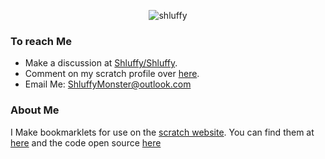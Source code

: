 <p align="center"> <img src="https://komarev.com/ghpvc/?username=shluffy&label=Profile%20views&color=0e75b6&style=flat" alt="shluffy" /> </p>

### To reach Me

- Make a discussion at [Shluffy/Shluffy](https://github.com/shluffy/shluffy/discussions).
- Comment on my scratch profile over [here](https://scratch.mit.edu/users/dogsmakemehappy/).
- Email Me: ShluffyMonster@outlook.com

### About Me

I Make bookmarklets for use on the [scratch website](https://scratch.mit.edu). You can find them at [here](https://scratch-bookmarklets.github.io/bookmarklets.html) and the code open source [here](https://github.com/scratch-bookmarklets/scratch-bookmarklets.github.io/)
